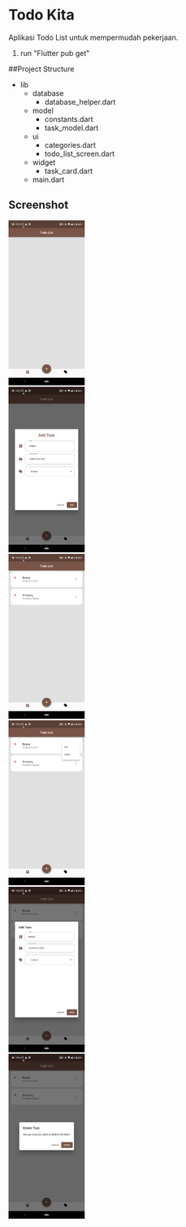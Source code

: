 # Todo Kita

Aplikasi Todo List untuk mempermudah pekerjaan.

1. run "Flutter pub get"

##Project Structure

- lib
  - database
    - database_helper.dart
  - model
    - constants.dart
    - task_model.dart
  - ui
    - categories.dart
    - todo_list_screen.dart
  - widget
    - task_card.dart
  - main.dart

## Screenshot

<div class="gambar1">
  <img src="flutter_01.png" alt="Alt Text 1" width="150"><br>
  <img src="flutter_02.png" alt="Alt Text 2" width="150">
</div>

<div class="gambar2">
  <img src="flutter_03.png" alt="Alt Text 3" width="150"><br>
  <img src="flutter_04.png" alt="Alt Text 4" width="150">
</div>

<div class="gambar3">
  <img src="flutter_05.png" alt="Alt Text 5" width="150"><br>
  <img src="flutter_06.png" alt="Alt Text 6" width="150">
</div>
